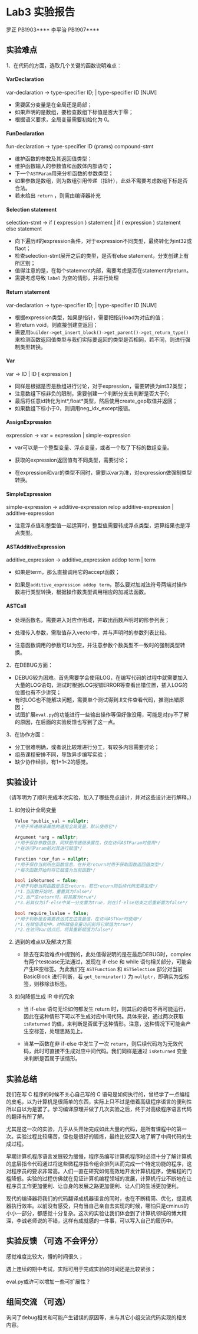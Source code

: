 # Lab3 实验报告

罗正 PB1903\*\*\*\*     李平治 PB1907\*\*\*\*

## 实验难点

1、在代码的方面，选取几个关键的函数说明难点：

#### VarDeclaration

var-declaration -> type-specifier ID; | type-specifier ID [NUM]

- 需要区分变量是在全局还是局部；
- 如果声明的是数组，要检查数组下标值是否大于零；
- 根据语义要求，全局变量需要初始化为 0。

#### FunDeclaration

fun-declaration -> type-specifier ID (prams) compound-stmt

- 维护函数的参数及其返回值类型；
- 维护函数输入的参数值和函数体内部语句；
- 下一个`ASTParam`用来分析函数的参数类型；
- 如果参数是数组，则为数组引用传递（指针），此处不需要考虑数组下标是否合法。
- 若未给出 `return` ，则需由编译器补充

#### Selection statement

selection-stmt -> if ( expression ) statement | if ( expression ) statement else statement

- 向下遍历if的expression条件，对于expression不同类型，最终转化为int32或flaot；
- 检查selection-stmt展开之后的类型，是否有else statement，分支创建上有所区别；
- 值得注意的是，在每个statement内部，需要考虑是否在statement内return。
- 需要考虑导致 `label` 为空的情形，并进行处理

#### Return statement

var-declaration -> type-specifier ID; | type-specifier ID [NUM]

- 根据expression类型，如果是指针，需要把指针load为对应的值；
- 若return void，则直接创建空返回；
- 需要用`builder->get_insert_block()->get_parent()->get_return_type()`来检测函数返回值类型与我们实际要返回的类型是否相同，若不同，则进行强制类型转换。

#### Var

var -> ID | ID [ expression ]

- 同样是根据是否是数组进行讨论，对于expression，需要转换为int32类型；
- 注意数组下标非负的限制，需要创建一个判断分支去判断是否大于0;
- 最后将任意id转化为int\*,float\*类型，然后使用create_gep取值并返回；
- 如果数组下标小于0，则调用neg_idx_except报错。

#### AssignExpression

expression -> var = expression | simple-expression

- var可以是一个整型变量、浮点变量，或者一个取了下标的数组变量。

- 获取的expression返回值有不同类型，需要讨论；

- 在expression和var的类型不同时，需要以var为准，对expression做强制类型转换。

#### SimpleExpression

simple-expression -> additive-expression relop additive-expression | additive-expression​

- 注意浮点值和整型值一起运算时，整型值需要转成浮点类型，运算结果也是浮点类型。

#### ASTAdditiveExpression

additive_expression -> additive_expression addop term | term

- 如果是term，那么直接调用它的accept函数；

- 如果是`additive_expression addop term`，那么要对加减法符号两端对操作数进行类型转换，根据操作数类型调用相应的加减法函数。

#### ASTCall

- 处理函数名，需要进入对应作用域，并取出函数声明时的形参列表；

- 处理传入参数，需取值存入vector中，并与声明时的参数列表比较。
- 注意函数调用的参数可以为空，并注意参数个数类型不一致时的强制类型转换。



2、在DEBUG方面：

- DEBUG较为困难。首先需要学会使用LOG，在编写代码的过程中就需要加入大量的LOG语句，测试时根据LOG报错ERROR等查看出错位置，插入LOG的位置也有不少讲究；
- 有时LOG也不能解决问题，需要单个测试得到.ll文件查看代码，推测出错原因；
- 试图扩展`eval.py`的功能进行一些输出操作等但好像没用，可能是对py不了解的原因，在后面的实验反馈也写到了这一点。



3、在协作方面：

- 分工很难明确，或者说比较难进行分工，有较多内容需要讨论；
- 组员课程安排不同，导致异步编写实验；
- 缺少协作经验，有1+1<2的感觉。



## 实验设计

（请写明为了顺利完成本次实验，加入了哪些亮点设计，并对这些设计进行解释。）

1. 如何设计全局变量

   ```cpp
   Value *public_val = nullptr;
   /*用于传递继承属性的通用全局变量，默认使用它*/
   
   Argument *arg = nullptr;
   /*用于保存参数信息，同样是传递继承属性，仅在访问ASTParam时使用*/
   /*在访问Param前对其进行赋值*/
   
   Function *cur_fun = nullptr;
   /*用于保存当前所在函数信息，在补充return时用于获取函数返回值类型*/
   /*每次函数开始时将它赋值为当前函数*/
   
   bool isReturned = false;
   /*用于判断当前函数是否已return，若已return则后续代码无需生成*/
   /*1.当函数开始时，重置其为false*/
   /*2.当产生return时，将其置为true*/
   /*3.若其仅为if-else中某一分支置为true，则在if-else结束之后重新置为false*/
   
   bool require_lvalue = false;
   /*用于判断是否需要表达式左边变量值，在访问ASTVar时使用*/
   /*1.在赋值语句中，对所赋值变量访问前将它赋值为true*/
   /*2.在访问Var结点后，将其重新赋值为false*/
   ```

2. 遇到的难点以及解决方案

   * 除去在实验难点中提到的，此处值得说明的是在最后DEBUG时，complex有两个testcase无法通过，发现在 if-else 和 while 语句相关部分，可能会产生IR空标签。为此我们在 `ASTFunction` 和 `ASTSelection` 部分对当前 BasicBlock 进行判断，若 `get_terminator()` 为 `nullptr`，即确实为空标签，则移除该标签。

3. 如何降低生成 IR 中的冗余

   * 当 if-else 语句无论如何都发生 return 时，则其后的语句不再可能运行，因此在这种情形下可以不生成对应中间代码。具体来说，通过两次获取 `isReturned` 的值，来判断是否属于这种情形。注意，这种情况下可能会产生空标签，处理思路见上。

   * 当某一函数在非 if-else 中发生了一次 `return`，则后续代码均为无效代码，此时可直接不生成对应中间代码。我们同样是通过 `isReturned` 变量来判断是否属于该情形。

     

## 实验总结

我们在写 C 程序的时候不关心自己写的 C 语句是如何执行的，曾经学了一点编程的皮毛，以为计算机是很简单的东西，实际上只不过是借着高级程序语言的便利性所以自以为是罢了。学习编译原理并做了几次实验之后，终于对高级程序语言代码的翻译有所了解。

尤其是这一次的实验，几乎从头开始完成如此大量的代码，是所有课程中的第一次。实验过程比较痛苦，但也是很好的锻炼，最终比较深入地了解了中间代码的生成过程。

早期计算机程序语言发展较为缓慢，程序员编写计算机程序时必须十分了解计算机的底层指令代码通过将这些微程序指令组合排列从而完成一个特定功能的程序，这对程序员的要求非常高。人们一直在研究如何高效地开发计算机程序，使编程的门槛降低。实验的过程仿佛就在见证计算机编程领域的发展，计算机行业不断地在让程序员工作更加便利、让自身的发展之路更加便利、让人们的生活更加便利。

现代的编译器将我们的代码翻译成机器语言的同时，也在不断精简、优化，提高机器执行效率。以前没有感受，只有当自己亲自去实现的时候，哪怕只是cminus的小小一部分，都感觉十分复杂。这次的实验让我们体会到了计算机领域的博大精深，李诚老师说的不错，这样有成就感的一件事，可以写入自己的履历中。



## 实验反馈 （可选 不会评分）

感觉难度比较大，懵的时间很久；

遇上连续的期中考试，实际可用于完成实验的时间还是比较紧张；

eval.py或许可以增加一些可扩展性？



## 组间交流 （可选）

询问了debug相关和可能产生错误的原因等，未与其它小组交流代码实现的相关内容。